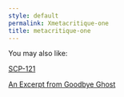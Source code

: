 ```yaml
---
style: default
permalink: Xmetacritique-one
title: metacritique-one
---
```

You may also like:

[SCP-121](http://scp-wiki.net/scp-121)

[An Excerpt from Goodbye Ghost](http://scp-wiki.net/an-excerpt-from-goodbye-ghost)
